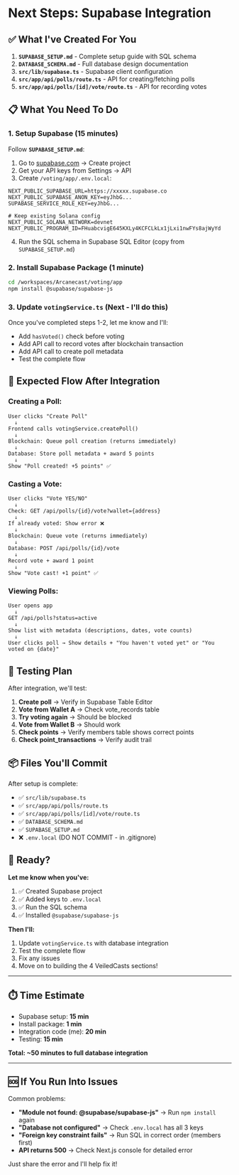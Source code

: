 # Next Steps: Supabase Integration

## ✅ What I've Created For You

1. **`SUPABASE_SETUP.md`** - Complete setup guide with SQL schema
2. **`DATABASE_SCHEMA.md`** - Full database design documentation
3. **`src/lib/supabase.ts`** - Supabase client configuration
4. **`src/app/api/polls/route.ts`** - API for creating/fetching polls
5. **`src/app/api/polls/[id]/vote/route.ts`** - API for recording votes

## 📋 What You Need To Do

### 1. Setup Supabase (15 minutes)

Follow **`SUPABASE_SETUP.md`**:

1. Go to [supabase.com](https://supabase.com) → Create project
2. Get your API keys from Settings → API
3. Create `/voting/app/.env.local`:

```env
NEXT_PUBLIC_SUPABASE_URL=https://xxxxx.supabase.co
NEXT_PUBLIC_SUPABASE_ANON_KEY=eyJhbG...
SUPABASE_SERVICE_ROLE_KEY=eyJhbG...

# Keep existing Solana config
NEXT_PUBLIC_SOLANA_NETWORK=devnet
NEXT_PUBLIC_PROGRAM_ID=FHuabcvigE645KXLy4KCFCLkLx1jLxi1nwFYs8ajWyYd
```

4. Run the SQL schema in Supabase SQL Editor (copy from `SUPABASE_SETUP.md`)

### 2. Install Supabase Package (1 minute)

```bash
cd /workspaces/Arcanecast/voting/app
npm install @supabase/supabase-js
```

### 3. Update `votingService.ts` (Next - I'll do this)

Once you've completed steps 1-2, let me know and I'll:
- Add `hasVoted()` check before voting
- Add API call to record votes after blockchain transaction
- Add API call to create poll metadata
- Test the complete flow

## 🎯 Expected Flow After Integration

### Creating a Poll:
```
User clicks "Create Poll"
  ↓
Frontend calls votingService.createPoll()
  ↓
Blockchain: Queue poll creation (returns immediately)
  ↓
Database: Store poll metadata + award 5 points
  ↓
Show "Poll created! +5 points" ✅
```

### Casting a Vote:
```
User clicks "Vote YES/NO"
  ↓
Check: GET /api/polls/{id}/vote?wallet={address}
  ↓
If already voted: Show error ❌
  ↓
Blockchain: Queue vote (returns immediately)
  ↓
Database: POST /api/polls/{id}/vote
  ↓
Record vote + award 1 point
  ↓
Show "Vote cast! +1 point" ✅
```

### Viewing Polls:
```
User opens app
  ↓
GET /api/polls?status=active
  ↓
Show list with metadata (descriptions, dates, vote counts)
  ↓
User clicks poll → Show details + "You haven't voted yet" or "You voted on {date}"
```

## 🧪 Testing Plan

After integration, we'll test:

1. **Create poll** → Verify in Supabase Table Editor
2. **Vote from Wallet A** → Check vote_records table
3. **Try voting again** → Should be blocked
4. **Vote from Wallet B** → Should work
5. **Check points** → Verify members table shows correct points
6. **Check point_transactions** → Verify audit trail

## 📦 Files You'll Commit

After setup is complete:
- ✅ `src/lib/supabase.ts`
- ✅ `src/app/api/polls/route.ts`
- ✅ `src/app/api/polls/[id]/vote/route.ts`
- ✅ `DATABASE_SCHEMA.md`
- ✅ `SUPABASE_SETUP.md`
- ❌ `.env.local` (DO NOT COMMIT - in .gitignore)

## 🚀 Ready?

**Let me know when you've:**
1. ✅ Created Supabase project
2. ✅ Added keys to `.env.local`
3. ✅ Run the SQL schema
4. ✅ Installed `@supabase/supabase-js`

**Then I'll:**
1. Update `votingService.ts` with database integration
2. Test the complete flow
3. Fix any issues
4. Move on to building the 4 VeiledCasts sections!

---

## ⏱️ Time Estimate

- Supabase setup: **15 min**
- Install package: **1 min**
- Integration code (me): **20 min**
- Testing: **15 min**

**Total: ~50 minutes to full database integration**

---

## 🆘 If You Run Into Issues

Common problems:
- **"Module not found: @supabase/supabase-js"** → Run `npm install` again
- **"Database not configured"** → Check `.env.local` has all 3 keys
- **"Foreign key constraint fails"** → Run SQL in correct order (members first)
- **API returns 500** → Check Next.js console for detailed error

Just share the error and I'll help fix it!
